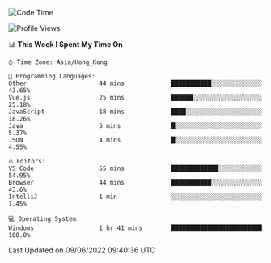 <!--START_SECTION:waka-->
![Code Time](http://img.shields.io/badge/Code%20Time-19%20hrs%207%20mins-blue)

![Profile Views](http://img.shields.io/badge/Profile%20Views-23-blue)

📊 **This Week I Spent My Time On** 

```text
⌚︎ Time Zone: Asia/Hong_Kong

💬 Programming Languages: 
Other                    44 mins             ███████████░░░░░░░░░░░░░░   43.65% 
Vue.js                   25 mins             ██████░░░░░░░░░░░░░░░░░░░   25.18% 
JavaScript               18 mins             ████░░░░░░░░░░░░░░░░░░░░░   18.26% 
Java                     5 mins              █░░░░░░░░░░░░░░░░░░░░░░░░   5.37% 
JSON                     4 mins              █░░░░░░░░░░░░░░░░░░░░░░░░   4.55%

🔥 Editors: 
VS Code                  55 mins             █████████████░░░░░░░░░░░░   54.95% 
Browser                  44 mins             ███████████░░░░░░░░░░░░░░   43.6% 
IntelliJ                 1 min               ░░░░░░░░░░░░░░░░░░░░░░░░░   1.45%

💻 Operating System: 
Windows                  1 hr 41 mins        █████████████████████████   100.0%

```


 Last Updated on 09/06/2022 09:40:36 UTC
<!--END_SECTION:waka-->
